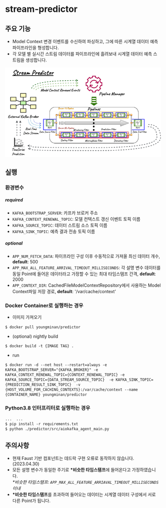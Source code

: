 # stream-predictor
## 주요 기능
- Model Context 변경 이벤트를 수신하여 파싱하고, 그에 따른 시계열 데이터 예측 파이프라인을 형성합니다.
- 각 모델 별 실시간 스트림 데이터를 파이프라인에 흘려보내 시계열 데이터 예측 스트림을 생성합니다.

<div align="center">
  <img src="docs/image/predictor-diagram.png" >
</div>

## 실행
### 환경변수
##### required
- ```KAFKA_BOOTSTRAP_SERVER```: 카프카 브로커 주소
- ```KAFKA_CONTEXT_RENEWAL_TOPIC```: 모델 컨텍스트 갱신 이벤트 토픽 이름
- ```KAFKA_SOURCE_TOPIC```: 데이터 스트림 소스 토픽 이름
- ```KAFKA_SINK_TOPIC```: 예측 결과 전송 토픽 이름
##### optional
- ```APP_NUM_FETCH_DATA```: 파이프라인 구성 이후 수동적으로 가져올 최신 데이터 개수, <b>default</b>: 500
- ```APP_MAX_ALL_FEATURE_ARRIVAL_TIMEOUT_MILLISECONDS```: 각 설명 변수 데이터를 동일 Point에 들어온 데이터라고 가정할 수 있는 최대 타임스탬프 간격, <b>default</b>: 2000
- ```APP_CONTEXT_DIR```: CachedFileModelContextRepository에서 사용하는 Model Context파일 저장 경로, <b>default</b>: '/var/cache/context'
### Docker Container로 실행하는 경우
- 이미지 가져오기
```shell
$ docker pull youngminan/predictor
```
- (optional) nightly build
```shell
$ docker build -t {IMAGE TAG} .
```

- run<br>
```shell
$ docker run -d --net host --restart=always -e KAFKA_BOOTSTRAP_SERVER="{KAFKA_BROKER}" -e KAFKA_CONTEXT_RENEWAL_TOPIC={CONTEXT_RENEWAL_TOPIC} -e KAFKA_SOURCE_TOPIC={DATA_STREAM_SOURCE_TOPIC}  -e KAFKA_SINK_TOPIC={PREDICTION_RESULT_SINK_TOPIC}  -v {HOST_VOLUME_FOR_CACHING_CONTEXTS}:/var/cache/context --name {CONTAINER_NAME} youngminan/predictor
```


### Python3.8 인터프리터로 실행하는 경우
```shell
...  ...
$ pip install -r requirements.txt
$ python ./predictor/src/aiokafka_agent_main.py
```
## 주의사항
- 현재 Faust 기반 컴포넌트는 데드락 구현 오류로 동작하지 않습니다. (2023.04.30)
- 모든 설명 변수가 동일한 주기로 <b>*비슷한 타임스탬프</b>에 들어온다고 가정하였습니다.<br>
<i>*비슷한 타임스탬프: ```APP_MAX_ALL_FEATURE_ARRIAVAL_TIMEOUT_MILLISECONDS```이내</i>
- <b>*비슷한 타임스탬프</b>를 초과하여 들어오는 데이터는 시계열 데이터 구성에서 서로 다른 Point가 됩니다.